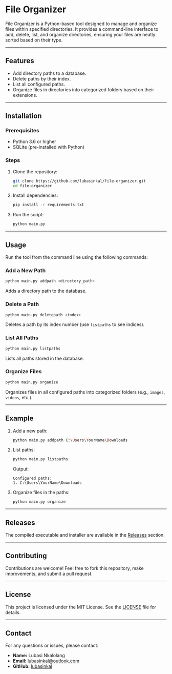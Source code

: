 # File Organizer

File Organizer is a Python-based tool designed to manage and organize files within specified directories. It provides a command-line interface to add, delete, list, and organize directories, ensuring your files are neatly sorted based on their type.

---

## Features

- Add directory paths to a database.
- Delete paths by their index.
- List all configured paths.
- Organize files in directories into categorized folders based on their extensions.

---

## Installation

### Prerequisites
- Python 3.6 or higher
- SQLite (pre-installed with Python)

### Steps
1. Clone the repository:
   ```bash
   git clone https://github.com/lubasinkal/file-organizer.git
   cd file-organizer
   ```
2. Install dependencies:
   ```bash
   pip install -r requirements.txt
   ```
3. Run the script:
   ```bash
   python main.py
   ```

---

## Usage

Run the tool from the command line using the following commands:

### Add a New Path
```bash
python main.py addpath <directory_path>
```
Adds a directory path to the database.

### Delete a Path
```bash
python main.py deletepath <index>
```
Deletes a path by its index number (use `listpaths` to see indices).

### List All Paths
```bash
python main.py listpaths
```
Lists all paths stored in the database.

### Organize Files
```bash
python main.py organize
```
Organizes files in all configured paths into categorized folders (e.g., `images`, `videos`, etc.).

---

## Example

1. Add a new path:
   ```bash
   python main.py addpath C:\Users\YourName\Downloads
   ```
2. List paths:
   ```bash
   python main.py listpaths
   ```
   Output:
   ```
   Configured paths:
   1. C:\Users\YourName\Downloads
   ```
3. Organize files in the paths:
   ```bash
   python main.py organize
   ```

---

## Releases

The compiled executable and installer are available in the [Releases](https://github.com/lubasinkal/file-organizer/releases) section.

---

## Contributing

Contributions are welcome! Feel free to fork this repository, make improvements, and submit a pull request.

---

## License

This project is licensed under the MIT License. See the [LICENSE](LICENSE) file for details.

---

## Contact

For any questions or issues, please contact:
- **Name:** Lubasi Nkalolang
- **Email:** lubasinkal@outlook.com
- **GitHub:** [lubasinkal](https://github.com/lubasinkal)
